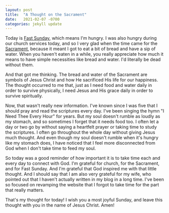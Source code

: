 ```yaml
---
layout: post
title:  "A Thought on the Sacrament"
date:   2021-02-07 -0700
categories: jekyll update
---
```


Today is [Fast Sunday](https://abn.churchofjesuschrist.org/study/manual/gospel-principles/chapter-25-fasting?lang=eng), which means I'm hungry. I was also hungry during our church services today, and so I very glad when the time came for the [Sacrament](https://www.comeuntochrist.org/belong/church-community/the-sacrament), because it meant I got to eat a bit of bread and have a sip of water. When you haven't eaten in a while, you really appreciate how much it means to have simple necessities like bread and water. I'd literally be dead without them. 

And that got me thinking. The bread and water of the Sacrament are symbols of Jesus Christ and how He sacrificed His life for our happiness. The thought occurred to me that, just as I need food and water daily in order to survive physically, I need Jesus and His grace daily in order to survive spiritually. 

Now, that wasn't really new information. I've known since I was five that I should pray and read the scriptures every day. I've been singing the hymn "I Need Thee Every Hour" for years. But my soul doesn't rumble as loudly as my stomach, and so sometimes I forget that it needs food too. I often let a day or two go by without saying a heartfelt prayer or taking time to study the scriptures. I often go throughout the whole day without giving Jesus much thought. And even though my soul doesn't rumble when it's hungry like my stomach does, I have noticed that I feel more disconnected from God when I don't take time to feed my soul.

So today was a good reminder of how important it is to take time each and every day to connect with God. I'm grateful for church, for the Sacrament, and for Fast Sunday. And I'm grateful that God inspired me with that little thought. And I should say that I am also very grateful for my wife, who pointed out that I haven't actually written in my blog in a long time. I've been so focused on revamping the website that I forgot to take time for the part that really matters.

That's my thought for today! I wish you a most joyful Sunday, and leave this thought with you in the name of Jesus Christ. Amen!